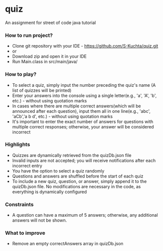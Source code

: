 # quiz
An assignment for street of code java tutorial


### How to run project?

  - Clone git repository with your IDE - https://github.com/S-Kuchta/quiz.git
  - or
  - Download zip and open it in your IDE
  - Run Main.class in src/main/java/


### How to play?

  - To select a quiz, simply input the number preceding the quiz's name (A list of quizzes will be printed)
  - Enter your answers into the console using a single letter(e.g., 'a', 'A', 'b', etc.) - without using quotation marks
  - In cases where there are multiple correct answers(which will be announced after each question), input them all in one line(e.g., 'abc', 'aCb','a b d', etc.) - without using quotation marks
  - It's important to enter the exact number of answers for questions with multiple correct responses; otherwise, your answer will be considered incorrect


### Highlights

  - Quizzes are dynamically retrieved from the quizDb.json file
  - Invalid inputs are not accepted; you will receive notifications after each incorrect entry
  - You have the option to select a quiz randomly
  - Questions and answers are shuffled before the start of each quiz
  - To include a new quiz, question, or answer, simply append it to the quizDb.json file. No modifications are necessary in the code, as everything is dynamically configured

### Constraints

  - A question can have a maximum of 5 answers; otherwise, any additional answers will not be shown.

### What to improve
  - Remove an empty correctAnswers array in quizDb.json 
